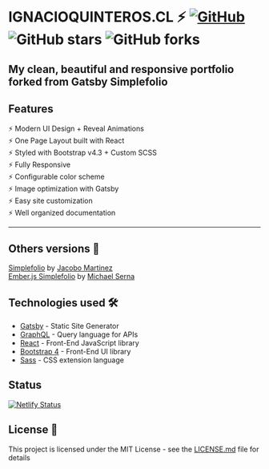 # IGNACIOQUINTEROS.CL ⚡️ [![GitHub](https://img.shields.io/github/license/jiaas/ignacioquinteros.cl?color=blue)](https://github.com/jiaas/ignacioquinteros.cl/blob/master/LICENSE.md) ![GitHub stars](https://img.shields.io/github/stars/jiaas/ignacioquinteros.cl) ![GitHub forks](https://img.shields.io/github/forks/jiaas/ignacioquinteros.cl)

## My clean, beautiful and responsive portfolio forked from Gatsby Simplefolio

## Features

⚡️ Modern UI Design + Reveal Animations\
⚡️ One Page Layout built with React\
⚡️ Styled with Bootstrap v4.3 + Custom SCSS\
⚡️ Fully Responsive\
⚡️ Configurable color scheme\
⚡️ Image optimization with Gatsby\
⚡️ Easy site customization\
⚡️ Well organized documentation

---

## Others versions 👥

[Simplefolio](https://github.com/cobidev/simplefolio) by [Jacobo Martinez](https://github.com/cobidev)\
[Ember.js Simplefolio](https://github.com/sernadesigns/simplefolio-ember) by [Michael Serna](https://github.com/sernadesigns)

## Technologies used 🛠️

- [Gatsby](https://www.gatsbyjs.org/) - Static Site Generator
- [GraphQL](https://graphql.org/) - Query language for APIs
- [React](https://es.reactjs.org/) - Front-End JavaScript library
- [Bootstrap 4](https://getbootstrap.com/docs/4.3/getting-started/introduction/) - Front-End UI library
- [Sass](https://sass-lang.com/documentation) - CSS extension language

## Status

[![Netlify Status](https://api.netlify.com/api/v1/badges/3e6cde59-a851-489f-92cd-ff8641729907/deploy-status)](https://app.netlify.com/sites/ignacioquinteroscl/deploys)

## License 📄

This project is licensed under the MIT License - see the [LICENSE.md](LICENSE.md) file for details
